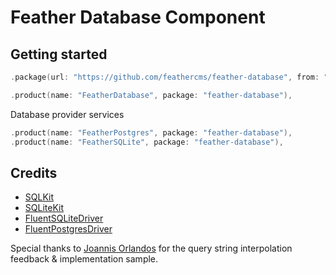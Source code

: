 # Feather Database Component

## Getting started

```swift
.package(url: "https://github.com/feathercms/feather-database", from: "1.0.0"),
```

```swift
.product(name: "FeatherDatabase", package: "feather-database"),
```

Database provider services

```swift
.product(name: "FeatherPostgres", package: "feather-database"),
.product(name: "FeatherSQLite", package: "feather-database"),
```    

## Credits

- [SQLKit](https://github.com/vapor/sql-kit)
- [SQLiteKit](https://github.com/vapor/sqlite-kit/tree/main/Sources/SQLiteKit)
- [FluentSQLiteDriver](https://github.com/vapor/fluent-sqlite-driver)
- [FluentPostgresDriver](https://github.com/vapor/fluent-postgres-driver)

Special thanks to [Joannis Orlandos](https://github.com/joannis) for the query string interpolation feedback & implementation sample.
